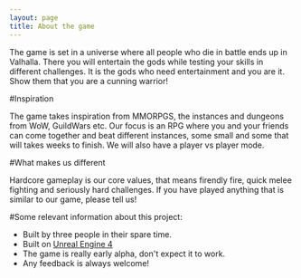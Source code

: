 ```yaml
---
layout: page
title: About the game
---
```


The game is set in a universe where all people who die in battle ends up in Valhalla. There you will entertain the gods while testing your skills in different challenges. It is the gods who need entertainment and you are it. Show them that you are a cunning warrior!

#Inspiration

The game takes inspiration from MMORPGS, the instances and dungeons from WoW, GuildWars etc. Our focus is an RPG where you and your friends can come together and beat different instances, some small and some that will takes weeks to finish. We will also have a player vs player mode.

#What makes us different

Hardcore gameplay is our core values, that means firendly fire, quick melee fighting and seriously hard challenges. If you have played anything that is similar to our game, please tell us!

#Some relevant information about this project:

* Built by three people in their spare time.
* Built on [Unreal Engine 4](http://unreal.com)
* The game is really early alpha, don't expect it to work.
* Any feedback is always welcome!
